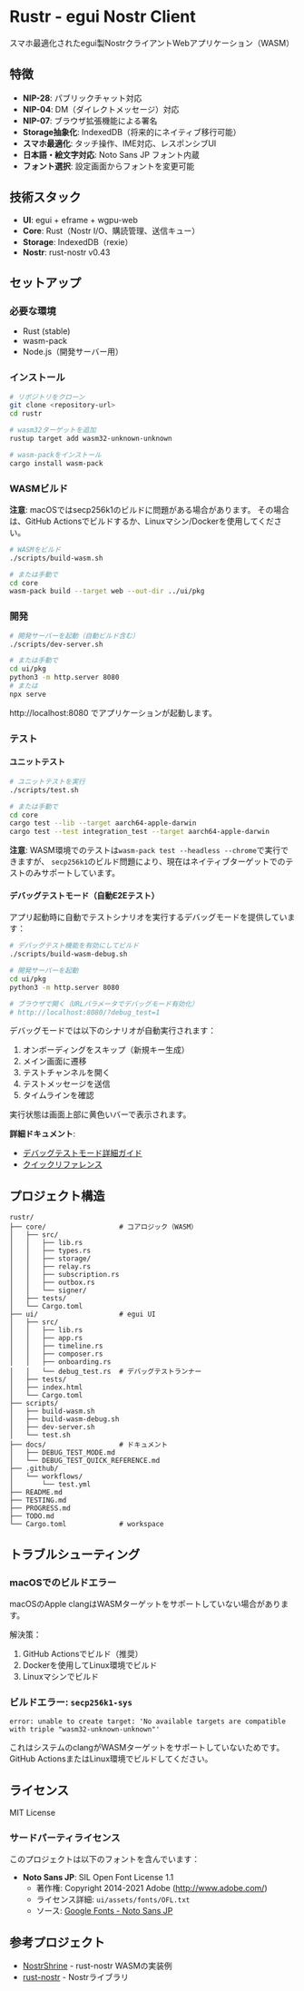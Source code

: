 # Rustr - egui Nostr Client

スマホ最適化されたegui製NostrクライアントWebアプリケーション（WASM）

## 特徴

- **NIP-28**: パブリックチャット対応
- **NIP-04**: DM（ダイレクトメッセージ）対応
- **NIP-07**: ブラウザ拡張機能による署名
- **Storage抽象化**: IndexedDB（将来的にネイティブ移行可能）
- **スマホ最適化**: タッチ操作、IME対応、レスポンシブUI
- **日本語・絵文字対応**: Noto Sans JP フォント内蔵
- **フォント選択**: 設定画面からフォントを変更可能

## 技術スタック

- **UI**: egui + eframe + wgpu-web
- **Core**: Rust（Nostr I/O、購読管理、送信キュー）
- **Storage**: IndexedDB（rexie）
- **Nostr**: rust-nostr v0.43

## セットアップ

### 必要な環境

- Rust (stable)
- wasm-pack
- Node.js（開発サーバー用）

### インストール

```bash
# リポジトリをクローン
git clone <repository-url>
cd rustr

# wasm32ターゲットを追加
rustup target add wasm32-unknown-unknown

# wasm-packをインストール
cargo install wasm-pack
```

### WASMビルド

**注意**: macOSではsecp256k1のビルドに問題がある場合があります。
その場合は、GitHub Actionsでビルドするか、Linuxマシン/Dockerを使用してください。

```bash
# WASMをビルド
./scripts/build-wasm.sh

# または手動で
cd core
wasm-pack build --target web --out-dir ../ui/pkg
```

### 開発

```bash
# 開発サーバーを起動（自動ビルド含む）
./scripts/dev-server.sh

# または手動で
cd ui/pkg
python3 -m http.server 8080
# または
npx serve
```

http://localhost:8080 でアプリケーションが起動します。

### テスト

#### ユニットテスト

```bash
# ユニットテストを実行
./scripts/test.sh

# または手動で
cd core
cargo test --lib --target aarch64-apple-darwin
cargo test --test integration_test --target aarch64-apple-darwin
```

**注意**: WASM環境でのテストは`wasm-pack test --headless --chrome`で実行できますが、
`secp256k1`のビルド問題により、現在はネイティブターゲットでのテストのみサポートしています。

#### デバッグテストモード（自動E2Eテスト）

アプリ起動時に自動でテストシナリオを実行するデバッグモードを提供しています：

```bash
# デバッグテスト機能を有効にしてビルド
./scripts/build-wasm-debug.sh

# 開発サーバーを起動
cd ui/pkg
python3 -m http.server 8080

# ブラウザで開く（URLパラメータでデバッグモード有効化）
# http://localhost:8080/?debug_test=1
```

デバッグモードでは以下のシナリオが自動実行されます：
1. オンボーディングをスキップ（新規キー生成）
2. メイン画面に遷移
3. テストチャンネルを開く
4. テストメッセージを送信
5. タイムラインを確認

実行状態は画面上部に黄色いバーで表示されます。

**詳細ドキュメント**:
- [デバッグテストモード詳細ガイド](docs/DEBUG_TEST_MODE.md)
- [クイックリファレンス](docs/DEBUG_TEST_QUICK_REFERENCE.md)

## プロジェクト構造

```
rustr/
├── core/                  # コアロジック（WASM）
│   ├── src/
│   │   ├── lib.rs
│   │   ├── types.rs
│   │   ├── storage/
│   │   ├── relay.rs
│   │   ├── subscription.rs
│   │   ├── outbox.rs
│   │   └── signer/
│   ├── tests/
│   └── Cargo.toml
├── ui/                    # egui UI
│   ├── src/
│   │   ├── lib.rs
│   │   ├── app.rs
│   │   ├── timeline.rs
│   │   ├── composer.rs
│   │   ├── onboarding.rs
│   │   └── debug_test.rs  # デバッグテストランナー
│   ├── tests/
│   ├── index.html
│   └── Cargo.toml
├── scripts/
│   ├── build-wasm.sh
│   ├── build-wasm-debug.sh
│   ├── dev-server.sh
│   └── test.sh
├── docs/                  # ドキュメント
│   ├── DEBUG_TEST_MODE.md
│   └── DEBUG_TEST_QUICK_REFERENCE.md
├── .github/
│   └── workflows/
│       └── test.yml
├── README.md
├── TESTING.md
├── PROGRESS.md
├── TODO.md
└── Cargo.toml             # workspace
```

## トラブルシューティング

### macOSでのビルドエラー

macOSのApple clangはWASMターゲットをサポートしていない場合があります。

解決策：
1. GitHub Actionsでビルド（推奨）
2. Dockerを使用してLinux環境でビルド
3. Linuxマシンでビルド

### ビルドエラー: `secp256k1-sys`

```
error: unable to create target: 'No available targets are compatible with triple "wasm32-unknown-unknown"'
```

これはシステムのclangがWASMターゲットをサポートしていないためです。
GitHub ActionsまたはLinux環境でビルドしてください。

## ライセンス

MIT License

### サードパーティライセンス

このプロジェクトは以下のフォントを含んでいます：

- **Noto Sans JP**: SIL Open Font License 1.1
  - 著作権: Copyright 2014-2021 Adobe (http://www.adobe.com/)
  - ライセンス詳細: `ui/assets/fonts/OFL.txt`
  - ソース: [Google Fonts - Noto Sans JP](https://fonts.google.com/noto/specimen/Noto+Sans+JP)

## 参考プロジェクト

- [NostrShrine](https://github.com/kojira/NostrShrine) - rust-nostr WASMの実装例
- [rust-nostr](https://github.com/rust-nostr/nostr) - Nostrライブラリ


